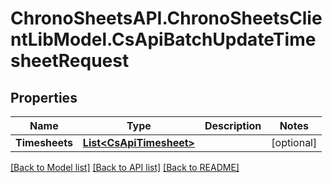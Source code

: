 # ChronoSheetsAPI.ChronoSheetsClientLibModel.CsApiBatchUpdateTimesheetRequest
## Properties

Name | Type | Description | Notes
------------ | ------------- | ------------- | -------------
**Timesheets** | [**List&lt;CsApiTimesheet&gt;**](CsApiTimesheet.md) |  | [optional] 

[[Back to Model list]](../README.md#documentation-for-models) [[Back to API list]](../README.md#documentation-for-api-endpoints) [[Back to README]](../README.md)

